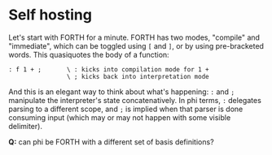 # Self hosting
Let's start with FORTH for a minute. FORTH has two modes, "compile" and
"immediate", which can be toggled using `[` and `]`, or by using pre-bracketed
words. This quasiquotes the body of a function:

```fth
: f 1 + ;       \ : kicks into compilation mode for 1 +
                \ ; kicks back into interpretation mode
```

And this is an elegant way to think about what's happening: `:` and `;`
manipulate the interpreter's state concatenatively. In phi terms, `:` delegates
parsing to a different scope, and `;` is implied when that parser is done
consuming input (which may or may not happen with some visible delimiter).

**Q:** can phi be FORTH with a different set of basis definitions?
